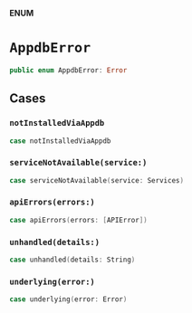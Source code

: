 **ENUM**

# `AppdbError`

```swift
public enum AppdbError: Error
```

## Cases
### `notInstalledViaAppdb`

```swift
case notInstalledViaAppdb
```

### `serviceNotAvailable(service:)`

```swift
case serviceNotAvailable(service: Services)
```

### `apiErrors(errors:)`

```swift
case apiErrors(errors: [APIError])
```

### `unhandled(details:)`

```swift
case unhandled(details: String)
```

### `underlying(error:)`

```swift
case underlying(error: Error)
```
